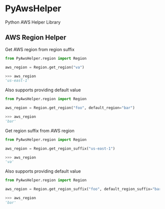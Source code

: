# PyAwsHelper
Python AWS Helper Library


## AWS Region Helper
Get AWS region from region suffix

```python
from PyAwsHelper.region import Region

aws_region = Region.get_region("va")

>>> aws_region
'us-east-1'
```

Also supports providing default value
```python
from PyAwsHelper.region import Region

aws_region = Region.get_region("foo", default_region="bar")

>>> aws_region
'bar'
```

Get region suffix from AWS region
```python
from PyAwsHelper.region import Region

aws_region = Region.get_region_suffix("us-east-1")

>>> aws_region
'va'
```

Also supports providing default value
```python
from PyAwsHelper.region import Region

aws_region = Region.get_region_suffix("foo", default_region_suffix="bar")

>>> aws_region
'bar'
